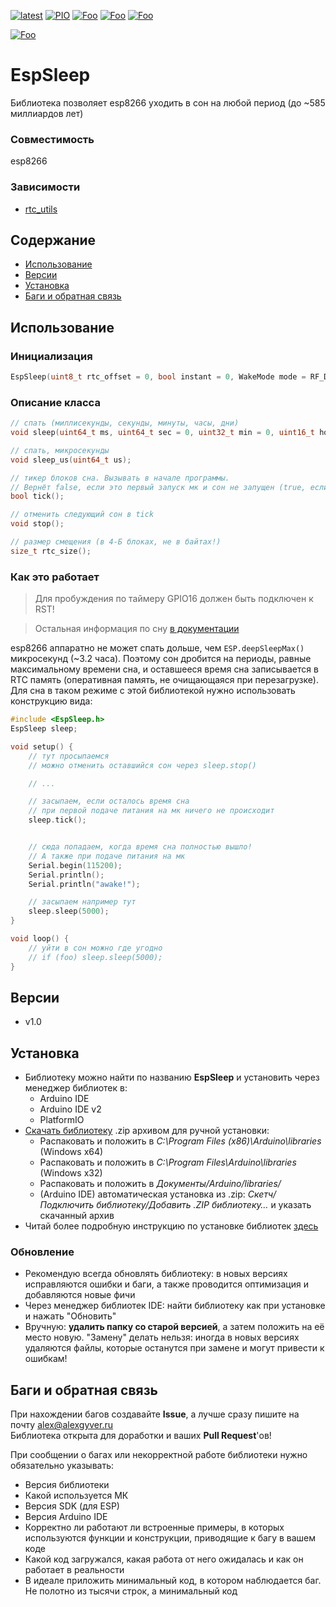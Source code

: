 [![latest](https://img.shields.io/github/v/release/GyverLibs/EspSleep.svg?color=brightgreen)](https://github.com/GyverLibs/EspSleep/releases/latest/download/EspSleep.zip)
[![PIO](https://badges.registry.platformio.org/packages/gyverlibs/library/EspSleep.svg)](https://registry.platformio.org/libraries/gyverlibs/EspSleep)
[![Foo](https://img.shields.io/badge/Website-AlexGyver.ru-blue.svg?style=flat-square)](https://alexgyver.ru/)
[![Foo](https://img.shields.io/badge/%E2%82%BD%24%E2%82%AC%20%D0%9F%D0%BE%D0%B4%D0%B4%D0%B5%D1%80%D0%B6%D0%B0%D1%82%D1%8C-%D0%B0%D0%B2%D1%82%D0%BE%D1%80%D0%B0-orange.svg?style=flat-square)](https://alexgyver.ru/support_alex/)
[![Foo](https://img.shields.io/badge/README-ENGLISH-blueviolet.svg?style=flat-square)](https://github-com.translate.goog/GyverLibs/EspSleep?_x_tr_sl=ru&_x_tr_tl=en)  

[![Foo](https://img.shields.io/badge/ПОДПИСАТЬСЯ-НА%20ОБНОВЛЕНИЯ-brightgreen.svg?style=social&logo=telegram&color=blue)](https://t.me/GyverLibs)

# EspSleep
Библиотека позволяет esp8266 уходить в сон на любой период (до ~585 миллиардов лет)

### Совместимость
esp8266

### Зависимости
- [rtc_utils](https://github.com/GyverLibs/rtc_utils)

## Содержание
- [Использование](#usage)
- [Версии](#versions)
- [Установка](#install)
- [Баги и обратная связь](#feedback)

<a id="usage"></a>

## Использование
### Инициализация
```cpp
EspSleep(uint8_t rtc_offset = 0, bool instant = 0, WakeMode mode = RF_DEFAULT);
```

### Описание класса
```cpp
// спать (миллисекунды, секунды, минуты, часы, дни)
void sleep(uint64_t ms, uint64_t sec = 0, uint32_t min = 0, uint16_t hour = 0, uint16_t day = 0);

// спать, микросекунды
void sleep_us(uint64_t us);

// тикер блоков сна. Вызывать в начале программы. 
// Вернёт false, если это первый запуск мк и сон не запущен (true, если сон в процессе)
bool tick();

// отменить следующий сон в tick
void stop();

// размер смещения (в 4-Б блоках, не в байтах!)
size_t rtc_size();
```

### Как это работает
> Для пробуждения по таймеру GPIO16 должен быть подключен к RST!

> Остальная информация по сну [в документации](https://arduino-esp8266.readthedocs.io/en/latest/libraries.html#esp-specific-apis)

esp8266 аппаратно не может спать дольше, чем `ESP.deepSleepMax()` микросекунд (~3.2 часа). Поэтому сон дробится на периоды, равные максимальному времени сна, и оставшееся время сна записывается в RTC память (оперативная память, не очищающаяся при перезагрузке). Для сна в таком режиме с этой библиотекой нужно использовать конструкцию вида:

```cpp
#include <EspSleep.h>
EspSleep sleep;

void setup() {
    // тут просыпаемся
    // можно отменить оставшийся сон через sleep.stop()

    // ...

    // засыпаем, если осталось время сна
    // при первой подаче питания на мк ничего не происходит
    sleep.tick();


    // сюда попадаем, когда время сна полностью вышло!
    // А также при подаче питания на мк
    Serial.begin(115200);
    Serial.println();
    Serial.println("awake!");

    // засыпаем например тут
    sleep.sleep(5000);
}

void loop() {
    // уйти в сон можно где угодно
    // if (foo) sleep.sleep(5000);
}
```

<a id="versions"></a>

## Версии
- v1.0

<a id="install"></a>
## Установка
- Библиотеку можно найти по названию **EspSleep** и установить через менеджер библиотек в:
    - Arduino IDE
    - Arduino IDE v2
    - PlatformIO
- [Скачать библиотеку](https://github.com/GyverLibs/EspSleep/archive/refs/heads/main.zip) .zip архивом для ручной установки:
    - Распаковать и положить в *C:\Program Files (x86)\Arduino\libraries* (Windows x64)
    - Распаковать и положить в *C:\Program Files\Arduino\libraries* (Windows x32)
    - Распаковать и положить в *Документы/Arduino/libraries/*
    - (Arduino IDE) автоматическая установка из .zip: *Скетч/Подключить библиотеку/Добавить .ZIP библиотеку…* и указать скачанный архив
- Читай более подробную инструкцию по установке библиотек [здесь](https://alexgyver.ru/arduino-first/#%D0%A3%D1%81%D1%82%D0%B0%D0%BD%D0%BE%D0%B2%D0%BA%D0%B0_%D0%B1%D0%B8%D0%B1%D0%BB%D0%B8%D0%BE%D1%82%D0%B5%D0%BA)
### Обновление
- Рекомендую всегда обновлять библиотеку: в новых версиях исправляются ошибки и баги, а также проводится оптимизация и добавляются новые фичи
- Через менеджер библиотек IDE: найти библиотеку как при установке и нажать "Обновить"
- Вручную: **удалить папку со старой версией**, а затем положить на её место новую. "Замену" делать нельзя: иногда в новых версиях удаляются файлы, которые останутся при замене и могут привести к ошибкам!

<a id="feedback"></a>

## Баги и обратная связь
При нахождении багов создавайте **Issue**, а лучше сразу пишите на почту [alex@alexgyver.ru](mailto:alex@alexgyver.ru)  
Библиотека открыта для доработки и ваших **Pull Request**'ов!

При сообщении о багах или некорректной работе библиотеки нужно обязательно указывать:
- Версия библиотеки
- Какой используется МК
- Версия SDK (для ESP)
- Версия Arduino IDE
- Корректно ли работают ли встроенные примеры, в которых используются функции и конструкции, приводящие к багу в вашем коде
- Какой код загружался, какая работа от него ожидалась и как он работает в реальности
- В идеале приложить минимальный код, в котором наблюдается баг. Не полотно из тысячи строк, а минимальный код